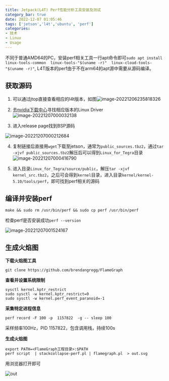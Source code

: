 ```yaml
---
title: Jetpack(L4T) Perf性能分析工具安装及测试
category_bar: true
date: 2022-12-07 01:05:46
tags: ['jetson','l4t','ubuntu', 'perf']
categories:
- 技术
- Linux
- Usage
---
```


不同于普通AMD64的PC，安装perf相关工具一行apt命令即可`sudo apt install linux-tools-common  linux-tools-"$(uname -r)"  linux-cloud-tools-"$(uname -r)"`, L4T版本的perf由于不在arm64的apt源中需要从源码编译。

## 获取源码

1. 可以通过jtop直接查看相应的l4t版本，如图![image-20221206235818326](https://wpcos-1300629776.cos.ap-chengdu.myqcloud.com/Gallery/PicGo/202212070000797.png)

2. 去[nvidia下载中心](https://developer.nvidia.com/embedded/downloads)寻找相应版本的Linux Driver![image-20221207000032138](https://wpcos-1300629776.cos.ap-chengdu.myqcloud.com/Gallery/PicGo/202212070000620.png)

3. 进入release page找到BSP源码

![image-20221207000212684](https://wpcos-1300629776.cos.ap-chengdu.myqcloud.com/Gallery/PicGo/202212070002708.png)

4. 复制链接后直接用`wget`下载至jetson，通常为`public_sources.tbz2`，通过`tar -xjvf public_sources.tbz2`解压后可以得到`Linux_for_Tegra`目录![image-20221207000416790](https://wpcos-1300629776.cos.ap-chengdu.myqcloud.com/Gallery/PicGo/202212070004807.png)

5. 进入目录`Linux_for_Tegra/source/public`，解压`tar -xjvf kernel_src.tbz2`，之后可会得到`kernel`目录，进入目录`kernel/kernel-5.10/tools/perf`，即可找到perf相关的源码

## 编译并安装perf

`make && sudo rm /usr/bin/perf && sudo cp perf /usr/bin/perf `

检查perf是否安装成功`perf --version`

![image-20221207001524167](https://wpcos-1300629776.cos.ap-chengdu.myqcloud.com/Gallery/PicGo/202212070015187.png)

## 生成火焰图

**下载火焰图工具**

`git clone https://github.com/brendangregg/FlameGraph`

**查看并设置系统限制**

```shell
sysctl kernel.kptr_restrict 
sudo sysctl -w kernel.kptr_restrict=0
sudo sysctl -w kernel.perf_event_paranoid=-1
```

**采集特定进程信息**

`perf record -F 100 -p  1157822  -g -- sleep 100`

采样频率100Hz，PID 1157822，包含调用栈，持续100s

**生成火焰图**

```shell
export PATH=<FlameGraph工程目录>:$PATH
perf script  | stackcollapse-perf.pl | flamegraph.pl  > out.svg
```

用浏览器打开即可

![out](https://wpcos-1300629776.cos.ap-chengdu.myqcloud.com/Gallery/PicGo/202212070103413.svg)